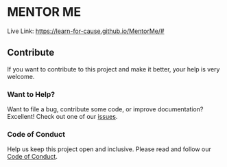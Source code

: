 # MENTOR ME
Live Link: https://learn-for-cause.github.io/MentorMe/#

## Contribute
If you want to contribute to this project and make it better, your help is very welcome.

### Want to Help?
Want to file a bug, contribute some code, or improve documentation? Excellent! Check out one of our [issues](https://github.com/Learn-For-Cause/MentorMe/issues).

### Code of Conduct
Help us keep this project open and inclusive. Please read and follow our [Code of Conduct](./CODE_OF_CONDUCT.md).
